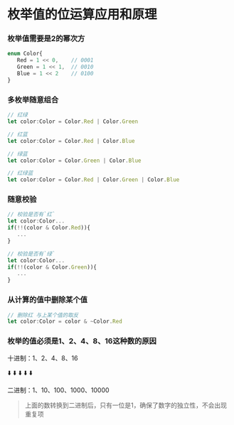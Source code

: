 # 枚举值的位运算应用和原理

### 枚举值需要是2的幂次方

```ts
enum Color{
   Red = 1 << 0,    // 0001
   Green = 1 << 1,  // 0010
   Blue = 1 << 2    // 0100
}
```

### 多枚举随意组合

```ts
// 红绿
let color:Color = Color.Red | Color.Green
```

```ts
// 红蓝
let color:Color = Color.Red | Color.Blue
```

```ts
// 绿蓝
let color:Color = Color.Green | Color.Blue
```

```ts
// 红绿蓝
let color:Color = Color.Red | Color.Green | Color.Blue
```

### 随意校验

```ts
// 校验是否有`红`
let color:Color...
if(!!(color & Color.Red)){
   ...
}

// 校验是否有`绿`
let color:Color...
if(!!(color & Color.Green)){
   ...
}
```

### 从计算的值中删除某个值

```ts
// 删除红 与上某个值的取反
let color:Color = color & ~Color.Red
```

### 枚举的值必须是1、2、4、8、16这种数的原因

十进制：1、2、4、8、16

 ⬇️ ⬇️ ⬇️ ⬇️ ⬇️ 
 
二进制：1、10、100、1000、10000

> 上面的数转换到二进制后，只有一位是1，确保了数字的独立性，不会出现重复项
